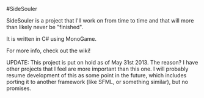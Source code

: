 #SideSouler

SideSouler is a project that I'll work on from time to time and that will more than likely never be "finished".

It is written in C# using MonoGame.


For more info, check out the wiki!


UPDATE:
This project is put on hold as of May 31st 2013. The reason? I have other projects that I feel are more important than this one. I will probably resume development of this as some point in the future, which includes porting it to another framework (like SFML, or something similar), but no promises.

